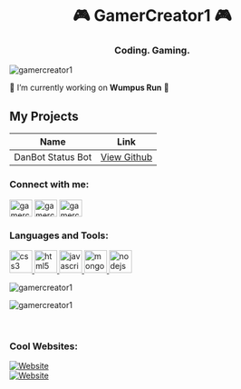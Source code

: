 <h1 align="center">🎮 GamerCreator1 🎮</h1>
<h3 align="center">Coding. Gaming.</h3>

<p align="left"> <img src="https://komarev.com/ghpvc/?username=gamercreator1&label=Profile%20views&color=0e75b6&style=flat" alt="gamercreator1" /> </p>

🔭 I’m currently working on **Wumpus Run** 🔭

## My Projects
| Name | Link |
| ------------- |:-------------:|
| DanBot Status Bot | [View Github](https://github.com/GamerCreator1/danbot-status-bot) |


<h3 align="left">Connect with me:</h3>
<p align="left">
<a href="https://twitter.com/gamercreator1" target="blank"><img align="center" src="https://cdn.jsdelivr.net/npm/simple-icons@3.0.1/icons/twitter.svg" alt="gamercreator1" height="30" width="40" /></a>
<a href="https://instagram.com/gamercreator1" target="blank"><img align="center" src="https://cdn.jsdelivr.net/npm/simple-icons@3.0.1/icons/instagram.svg" alt="gamercreator1" height="30" width="40" /></a>
<a href="https://www.youtube.com/c/gamercreator1" target="blank"><img align="center" src="https://cdn.jsdelivr.net/npm/simple-icons@3.0.1/icons/youtube.svg" alt="gamercreator1" height="30" width="40" /></a>
</p>

<h3 align="left">Languages and Tools:</h3>
<p align="left"> <a href="https://www.w3schools.com/css/" target="_blank"> <img src="https://devicons.github.io/devicon/devicon.git/icons/css3/css3-original-wordmark.svg" alt="css3" width="40" height="40"/> </a> <a href="https://www.w3.org/html/" target="_blank"> <img src="https://devicons.github.io/devicon/devicon.git/icons/html5/html5-original-wordmark.svg" alt="html5" width="40" height="40"/> </a> <a href="https://developer.mozilla.org/en-US/docs/Web/JavaScript" target="_blank"> <img src="https://devicons.github.io/devicon/devicon.git/icons/javascript/javascript-original.svg" alt="javascript" width="40" height="40"/> </a> <a href="https://www.mongodb.com/" target="_blank"> <img src="https://devicons.github.io/devicon/devicon.git/icons/mongodb/mongodb-original-wordmark.svg" alt="mongodb" width="40" height="40"/> </a> <a href="https://nodejs.org" target="_blank"> <img src="https://devicons.github.io/devicon/devicon.git/icons/nodejs/nodejs-original-wordmark.svg" alt="nodejs" width="40" height="40"/> </a> </p>


<p>&nbsp;<img align="left" src="https://github-readme-stats.vercel.app/api?username=gamercreator1&show_icons=true&locale=en" alt="gamercreator1" /></p>
<p><img align="center" src="https://github-readme-stats.vercel.app/api/top-langs?username=gamercreator1&show_icons=true&locale=en&layout=compact" alt="gamercreator1" /></p>
<br>

<h3> Cool Websites:</h3>
<a href="https://gamercreator1.tk" target="blank"><img alt="Website" src="https://img.shields.io/website?down_color=red&down_message=offline&label=https%3A%2F%2Fgamercreator1.tk&style=for-the-badge&up_color=green&up_message=online&url=https%3A%2F%2Fgamercreator1.tk"></a>
<br>
<a href="https://pic.fordiscord.xyz" target="blank"><img alt="Website" src="https://img.shields.io/website?down_color=red&down_message=offline&label=https%3A%2F%2Fpic.discord.xyz%20&style=for-the-badge&up_color=green&up_message=online&url=https%3A%2F%2Fpic.fordiscord.xyz%2F"></a>
